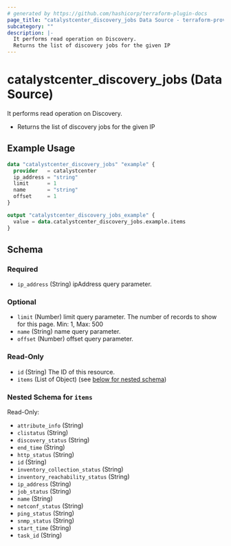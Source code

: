 ```yaml
---
# generated by https://github.com/hashicorp/terraform-plugin-docs
page_title: "catalystcenter_discovery_jobs Data Source - terraform-provider-catalystcenter"
subcategory: ""
description: |-
  It performs read operation on Discovery.
  Returns the list of discovery jobs for the given IP
---
```


# catalystcenter_discovery_jobs (Data Source)

It performs read operation on Discovery.

- Returns the list of discovery jobs for the given IP

## Example Usage

```terraform
data "catalystcenter_discovery_jobs" "example" {
  provider   = catalystcenter
  ip_address = "string"
  limit      = 1
  name       = "string"
  offset     = 1
}

output "catalystcenter_discovery_jobs_example" {
  value = data.catalystcenter_discovery_jobs.example.items
}
```

<!-- schema generated by tfplugindocs -->
## Schema

### Required

- `ip_address` (String) ipAddress query parameter.

### Optional

- `limit` (Number) limit query parameter. The number of records to show for this page. Min: 1, Max: 500
- `name` (String) name query parameter.
- `offset` (Number) offset query parameter.

### Read-Only

- `id` (String) The ID of this resource.
- `items` (List of Object) (see [below for nested schema](#nestedatt--items))

<a id="nestedatt--items"></a>
### Nested Schema for `items`

Read-Only:

- `attribute_info` (String)
- `clistatus` (String)
- `discovery_status` (String)
- `end_time` (String)
- `http_status` (String)
- `id` (String)
- `inventory_collection_status` (String)
- `inventory_reachability_status` (String)
- `ip_address` (String)
- `job_status` (String)
- `name` (String)
- `netconf_status` (String)
- `ping_status` (String)
- `snmp_status` (String)
- `start_time` (String)
- `task_id` (String)
